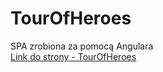 # TourOfHeroes
SPA zrobiona za pomocą Angulara  
[Link do strony - TourOfHeroes](https://kkasztann.github.io/TourOfHeroes/)

